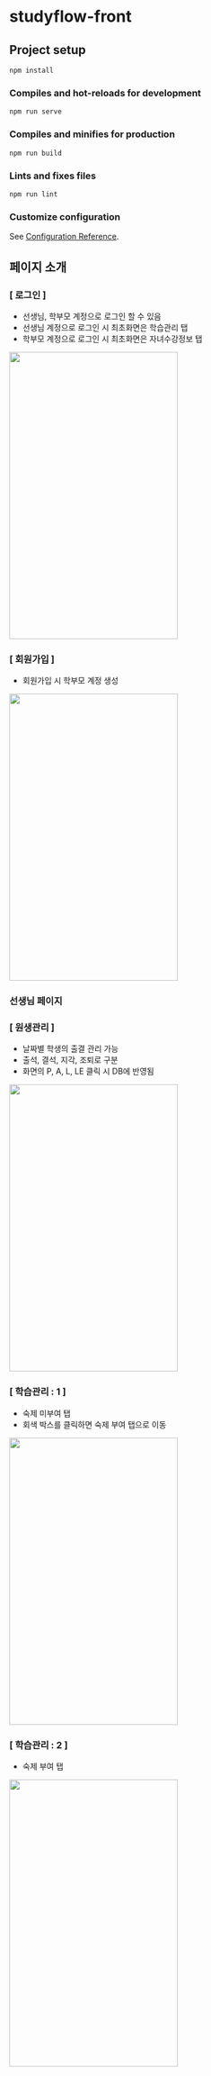 # studyflow-front

## Project setup
```
npm install
```

### Compiles and hot-reloads for development
```
npm run serve
```

### Compiles and minifies for production
```
npm run build
```

### Lints and fixes files
```
npm run lint
```

### Customize configuration
See [Configuration Reference](https://cli.vuejs.org/config/).

## 페이지 소개
### [ 로그인 ]
- 선생님, 학부모 계정으로 로그인 할 수 있음
- 선생님 계정으로 로그인 시 최초화면은 학습관리 탭
- 학부모 계정으로 로그인 시 최초화면은 자녀수강정보 탭

<img src="https://github.com/user-attachments/assets/480a3f0b-5a05-49f3-b270-31981250335a" width="300" height="510"/>

### [ 회원가입 ]
- 회원가입 시 학부모 계정 생성

<img src="https://github.com/user-attachments/assets/2008af60-767a-4305-960c-852fc999b28a" width="300" height="510"/>

### 선생님 페이지
### [ 원생관리 ]
- 날짜별 학생의 출결 관리 가능
- 출석, 결석, 지각, 조퇴로 구분
- 화면의 P, A, L, LE 클릭 시 DB에 반영됨

<img src="https://github.com/user-attachments/assets/9eadf687-86d7-45e2-befd-10f8d1555d5b" width="300" height="510"/>

### [ 학습관리 : 1 ]
- 숙제 미부여 탭
- 회색 박스를 클릭하면 숙제 부여 탭으로 이동

<img src="https://github.com/user-attachments/assets/576ac8a7-1c1c-4ebc-be76-607e4d675853" width="300" height="510"/>

### [ 학습관리 : 2 ]
- 숙제 부여 탭

<img src="https://github.com/user-attachments/assets/42f7d0d5-8c4f-4ab3-ab23-d9fef027018e" width="300" height="510"/>
